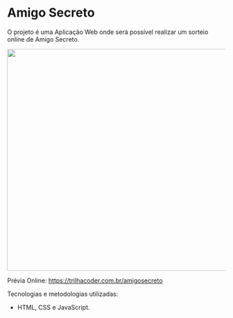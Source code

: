 # Amigo Secreto
O projeto é uma Aplicação Web onde será possível realizar um sorteio online de Amigo Secreto.

<image width="512px" src="https://github.com/trilhacoder/amigosecreto/blob/master/previa.png">

Prévia Online: https://trilhacoder.com.br/amigosecreto

Tecnologias e metodologias utilizadas:
- HTML, CSS e JavaScript.
